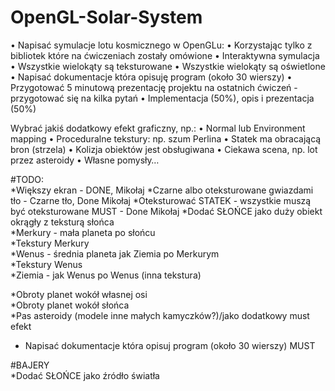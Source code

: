 # OpenGL-Solar-System

• Napisać symulacje lotu kosmicznego w OpenGLu:
• Korzystając tylko z bibliotek które na ćwiczeniach zostały omówione
• Interaktywna symulacja
• Wszystkie wielokąty są teksturowane
• Wszystkie wielokąty są oświetlone
• Napisać dokumentacje która opisuję program (około 30 wierszy)
• Przygotować 5 minutową prezentację projektu na ostatnich ćwiczeń -
przygotować się na kilka pytań
• Implementacja (50%), opis i prezentacja (50%) 

Wybrać jakiś dodatkowy efekt graficzny, np.:
• Normal lub Environment mapping
• Proceduralne tekstury: np. szum Perlina
• Statek ma obracającą bron (strzela)
• Kolizja obiektów jest obsługiwana
• Ciekawa scena, np. lot przez asteroidy
• Własne pomysły…
  
#TODO:  
*Większy ekran  - DONE, Mikołaj
*Czarne albo oteksturowane gwiazdami tło - Czarne tło, Done Mikołaj 
*Oteksturować STATEK - wszystkie muszą być oteksturowane MUST  - Done Mikołaj
*Dodać SŁOŃCE jako duży obiekt okrągły z teksturą słońca  
*Merkury - mała planeta po słońcu  
*Tekstury Merkury  
*Wenus - średnia planeta jak Ziemia po Merkurym  
*Tekstury Wenus  
*Ziemia - jak Wenus po Wenus (inna tekstura)  
  
*Obroty planet wokół własnej osi  
*Obroty planet wokół słońca  
*Pas asteroidy (modele inne małych kamyczków?)/jako dodatkowy must efekt  

* Napisać dokumentacje która opisuj program (około 30 wierszy) MUST  
    
#BAJERY    
*Dodać SŁOŃCE jako źródło światła  


 
